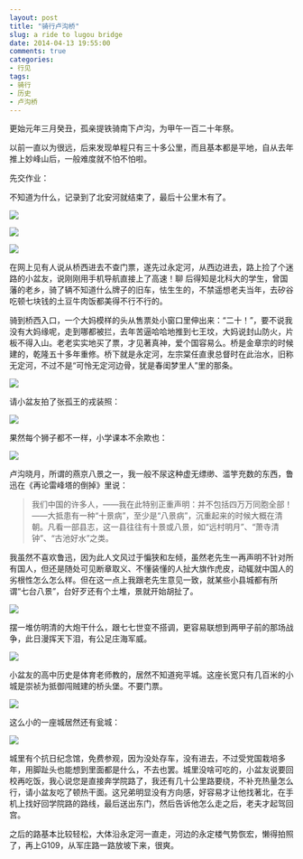 ```yaml
---
layout: post
title: "骑行卢沟桥"
slug: a ride to lugou bridge
date: 2014-04-13 19:55:00
comments: true
categories:
- 行见
tags:
- 骑行
- 历史
- 卢沟桥
---
```


更始元年三月癸丑，孤亲提铁骑南下卢沟，为甲午一百二十年祭。

以前一直以为很远，后来发现单程只有三十多公里，而且基本都是平地，自从去年推上妙峰山后，一般难度就不怕不怕啦。

先交作业：

不知道为什么，记录到了北安河就结束了，最后十公里木有了。

![](http://pic.yupoo.com/leninlee/DGaYw0Qi/medish.jpg)

![](http://pic.yupoo.com/leninlee/DGaZP1XR/medish.jpg)

![](http://pic.yupoo.com/leninlee/DGbqdTkZ/medish.jpg)

在网上见有人说从桥西进去不查门票，遂先过永定河，从西边进去，路上捡了个迷路的小盆友，说刚刚用手机导航直接上了高速！聊 后得知是北科大的学生，曾国藩的老乡，骑了辆不知道什么牌子的旧车，怯生生的，不禁遥想老夫当年，去矽谷吃顿七块钱的土豆牛肉饭都美得不行不行的。

骑到桥西入口，一个大妈模样的头从售票处小窗口里伸出来：“二十！”，要不说我没有大妈缘呢，走到哪都被拦，去年苦逼哈哈地推到七王坟，大妈说封山防火，片板不得入山。老老实实地买了票，才见著真神，爱个国容易么。桥是金章宗的时候建的，乾隆五十多年重修。桥下就是永定河，左宗棠任直隶总督时在此治水，旧称无定河，不过不是“可怜无定河边骨，犹是春闺梦里人”里的那条。

![](http://pic.yupoo.com/leninlee/DGbmWZvZ/medish.jpg)

请小盆友拍了张孤王的戎装照：

![](http://pic.yupoo.com/leninlee/DGbmX91K/medish.jpg)

果然每个狮子都不一样，小学课本不余欺也：

![](http://pic.yupoo.com/leninlee/DGbmYClu/medish.jpg)

卢沟晓月，所谓的燕京八景之一，我一般不尿这种虚无缥缈、滥竽充数的东西，鲁迅在《再论雷峰塔的倒掉》里说：

>我们中国的许多人，——我在此特别正重声明：并不包括四万万同胞全部！——大抵患有一种“十景病”，至少是“八景病”，沉重起来的时候大概在清朝。凡看一部县志，这一县往往有十景或八景，如“远村明月”、“萧寺清钟”、“古池好水”之类。

我虽然不喜欢鲁迅，因为此人文风过于惼狭和左倾，虽然老先生一再声明不针对所有国人，但还是随处可见断章取义、不懂装懂的人扯大旗作虎皮，动辄就中国人的劣根性怎么怎么样。但在这一点上我跟老先生意见一致，就某些小县城都有所谓“七台八景”，台好歹还有个土堆，景就开始胡扯了。

![](http://pic.yupoo.com/leninlee/DGbmY2fr/medish.jpg)

摆一堆仿明清的大炮干什么，跟七七世变不搭调，更容易联想到两甲子前的那场战争，此日漫挥天下泪，有公足庄海军威。

![](http://pic.yupoo.com/leninlee/DGcan9YW/medish.jpg)

小盆友的高中历史是体育老师教的，居然不知道宛平城。这座长宽只有几百米的小城是崇祯为抵御闯贼建的桥头堡。不要门票。

![](http://pic.yupoo.com/leninlee/DGbmXnSE/medish.jpg)

这么小的一座城居然还有瓮城：

![](http://pic.yupoo.com/leninlee/DGbmZQTg/medish.jpg)

城里有个抗日纪念馆，免费参观，因为没处存车，没有进去，不过受党国栽培多年，用脚趾头也能想到里面都是什么，不去也罢。城里没啥可吃的，小盆友说要回校再吃饭，我心说您是直接奔学院路了，我还有几十公里路要绕，不补充热量怎么行，请小盆友吃了顿热干面。这兄弟明显没有方向感，好容易才让他找著北，在手机上找好回学院路的路线，最后送出东门，然后告诉他怎么走之后，老夫才起驾回宫。

之后的路基本比较轻松，大体沿永定河一直走，河边的永定楼气势恢宏，懒得拍照了，再上G109，从军庄路一路放坡下来，很爽。
